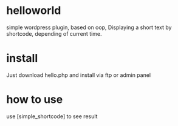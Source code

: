 # helloworld
simple wordpress plugin, based on oop, Displaying a short text by shortcode, depending of current time.

# install
Just download hello.php and install via ftp or admin panel

# how to use
use [simple_shortcode] to see result
